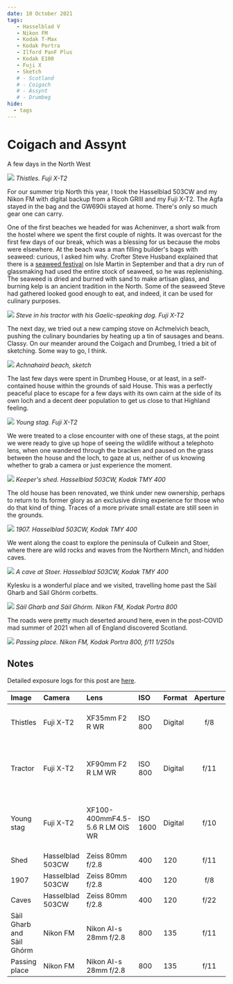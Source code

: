 ```yaml
---
date: 10 October 2021
tags:
   - Hasselblad V
   - Nikon FM
   - Kodak T-Max
   - Kodak Portra
   - Ilford PanF Plus
   - Kodak E100
   - Fuji X
   - Sketch
   # - Scotland
   # - Coigach
   # - Assynt
   # - Drumbeg
hide:
  - tags
---
```

# Coigach and Assynt

A few days in the North West

![](/img/DSF8005.jpg)
*Thistles. Fuji X-T2*

For our summer trip North this year, I took the Hasselblad 503CW and my Nikon FM with digital backup from a Ricoh GRIII and my Fuji X-T2. The Agfa stayed in the bag and the GW690ii stayed at home. There's only so much gear one can carry.

One of the first beaches we headed for was Acheninver, a short walk from the hostel where we spent the first couple of nights. It was overcast for the first few days of our break, which was a blessing for us because the mobs were elsewhere. At the beach was a man filling builder's bags with seaweed: curious, I asked him why. Crofter Steve Husband explained that there is a [seaweed festival](https://www.islemartin.org/isle-martin-seaweed-festival-home/) on Isle Martin in September and that a dry run of glassmaking had used the entire stock of seaweed, so he was replenishing. The seaweed is dried and burned with sand to make artisan glass, and burning kelp is an ancient tradition in the North. Some of the seaweed Steve had gathered looked good enough to eat, and indeed, it can be used for culinary purposes.

![](/img/DSF7975.jpg)
*Steve in his tractor with his Gaelic-speaking dog. Fuji X-T2*

The next day, we tried out a new camping stove on Achmelvich beach, pushing the culinary boundaries by heating up a tin of sausages and beans. Classy. On our meander around the Coigach and Drumbeg, I tried a bit of sketching. Some way to go, I think.

![](/img/IMG_9378.jpg)
*Achnahaird beach, sketch*

The last few days were spent in Drumbeg House, or at least, in a self-contained house within the grounds of said House. This was a perfectly peaceful place to escape for a few days with its own cairn at the side of its own loch and a decent deer population to get us close to that Highland feeling.

![](/img/DSF8099.jpg)
*Young stag. Fuji X-T2*

We were treated to a close encounter with one of these stags, at the point we were ready to give up hope of seeing the wildlife without a telephoto lens, when one wandered through the bracken and paused on the grass between the house and the loch, to gaze at us, neither of us knowing whether to grab a camera or just experience the moment.

![](/img/Kodak-TMY-400-20210912_17513046.jpg)
*Keeper's shed. Hasselblad 503CW, Kodak TMY 400*

The old house has been renovated, we think under new ownership, perhaps to return to its former glory as an exclusive dining experience for those who do that kind of thing. Traces of a more private small estate are still seen in the grounds.

![](/img/Kodak-TMY-400-20210912_19434344.jpg)
*1907. Hasselblad 503CW, Kodak TMY 400*

We went along the coast to explore the peninsula of Culkein and Stoer, where there are wild rocks and waves from the Northern Minch, and hidden caves.

![](/img/Kodak-TMY-400-20210912_20371219.jpg)
*A cave at Stoer. Hasselblad 503CW, Kodak TMY 400*

Kylesku is a wonderful place and we visited, travelling home past the Sàil Gharb and Sàil Ghórm corbetts. 

![](/img/Kodak-Portra-800-20211010_12151225.jpg)
*Sàil Gharb and Sàil Ghórm. Nikon FM, Kodak Portra 800*

The roads were pretty much deserted around here, even in the post-COVID mad summer of 2021 when all of England discovered Scotland.

![](/img/Kodak-Portra-800-20211010_12192098.jpg)
*Passing place. Nikon FM, Kodak Portra 800, f/11 1/250s*

## Notes

Detailed exposure logs for this post are [here](/Exposures/2021/2021-07-22-coigach-assynt/).

Image|Camera|Lens|ISO|Format|Aperture|Shutter|Comment
:----|:-----|:---|:---|:----|:------:|:----:|:------
Thistles|Fuji X-T2|XF35mm F2 R WR|ISO 800|Digital|f/8|1/250s|Adjusted in Capture One.
Tractor|Fuji X-T2|XF90mm F2 R LM WR|ISO 800|Digital|f/11|1/500s|Cropped & adjusted in Capture One.
Young stag|Fuji X-T2|XF100-400mmF4.5-5.6 R LM OIS WR|ISO 1600|Digital|f/10|1/500s|Cropped & adjusted in Capture One.
Shed|Hasselblad 503CW|Zeiss 80mm f/2.8|400|120|f/11|1/8s
1907|Hasselblad 503CW|Zeiss 80mm f/2.8|400|120|f/8|1/4s|Cropped
Caves|Hasselblad 503CW|Zeiss 80mm f/2.8|400|120|f/22|1/8s
Sàil Gharb and Sàil Ghórm|Nikon FM|Nikon AI-s 28mm f/2.8|800|135|f/11|1/250s
Passing place|Nikon FM|Nikon AI-s 28mm f/2.8|800|135|f/11|1/250s



